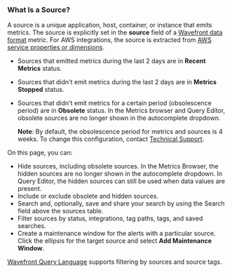 ### What Is a Source?

A source is a unique application, host, container, or instance that emits metrics. The source is explicitly set
in the **source** field of a [Wavefront data format](https://docs.wavefront.com/wavefront_data_format.html) metric. For AWS integrations, the source is extracted from [AWS service properties or dimensions](https://docs.wavefront.com/integrations_aws_metrics.html#cloudwatch-sources-and-source-tags).

* Sources that emitted metrics during the last 2 days are in **Recent Metrics** status.
* Sources that didn't emit metrics during the last 2 days are in **Metrics Stopped** status.
* Sources that didn't emit metrics for a certain period (obsolescence period) are in **Obsolete** status. In the Metrics browser and Query Editor, obsolete sources are no longer shown in the autocomplete dropdown.

  **Note**: By default, the obsolescence period for metrics and sources is 4 weeks. To change this configuration, contact [Technical Support](https://docs.wavefront.com/wavefront_support_feedback.html).

On this page, you can:
* Hide sources, including obsolete sources. In the Metrics Browser, the hidden sources are no longer shown in the autocomplete dropdown. In Query Editor, the hidden sources can still be used when data values are present.
* Include or exclude obsolete and hidden sources.
* Search and, optionally, save and share your search by using the Search field above the sources table. 
* Filter sources by status, integrations, tag paths, tags, and saved searches.
* Create a maintenance window for the alerts with a particular source. Click the ellipsis for the target source and select **Add Maintenance Window**.

[Wavefront Query Language](https://docs.wavefront.com/query_language_getting_started.html) supports filtering by sources and source tags.
